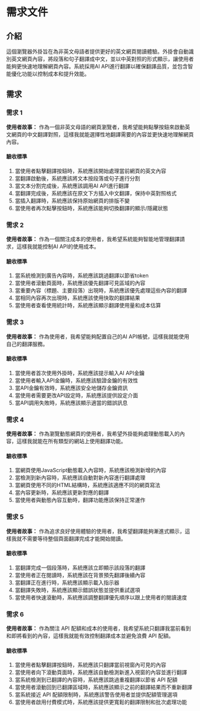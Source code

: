 # 需求文件

## 介紹

這個瀏覽器外掛旨在為非英文母語者提供更好的英文網頁閱讀體驗。外掛會自動識別英文網頁內容，將段落和句子翻譯成中文，並以中英對照的形式顯示，讓使用者能夠更快速地理解網頁內容。系統採用AI API進行翻譯以確保翻譯品質，並包含智能優化功能以控制成本和提升效能。

## 需求

### 需求 1

**使用者故事：** 作為一個非英文母語的網頁瀏覽者，我希望能夠點擊按鈕來啟動英文網頁的中文翻譯對照，這樣我就能選擇性地翻譯需要的內容並更快速地理解網頁內容。

#### 驗收標準

1. 當使用者點擊翻譯按鈕時，系統應該開始處理當前網頁的英文內容
2. 當翻譯啟動後，系統應該將文本按段落或句子進行分割
3. 當文本分割完成後，系統應該調用AI API進行翻譯
4. 當翻譯完成後，系統應該在原文下方插入中文翻譯，保持中英對照格式
5. 當插入翻譯時，系統應該保持原始網頁的排版不變
6. 當使用者再次點擊按鈕時，系統應該能夠切換翻譯的顯示/隱藏狀態

### 需求 2

**使用者故事：** 作為一個關注成本的使用者，我希望系統能夠智能地管理翻譯請求，這樣我就能控制AI API的使用成本。

#### 驗收標準

1. 當系統檢測到廣告內容時，系統應該跳過翻譯以節省token
2. 當使用者滾動頁面時，系統應該優先翻譯可見區域的內容
3. 當重要內容（標題、主要段落）出現時，系統應該優先處理這些內容的翻譯
4. 當相同內容再次出現時，系統應該使用快取的翻譯結果
5. 當使用者查看使用統計時，系統應該顯示翻譯使用量和成本估算

### 需求 3

**使用者故事：** 作為使用者，我希望能夠配置自己的AI API帳號，這樣我就能使用自己的翻譯服務。

#### 驗收標準

1. 當使用者首次使用外掛時，系統應該提示輸入AI API金鑰
2. 當使用者輸入API金鑰時，系統應該驗證金鑰的有效性
3. 當API金鑰有效時，系統應該安全地儲存金鑰資訊
4. 當使用者需要更改API設定時，系統應該提供設定介面
5. 當API調用失敗時，系統應該顯示適當的錯誤訊息

### 需求 4

**使用者故事：** 作為瀏覽動態網頁的使用者，我希望外掛能夠處理動態載入的內容，這樣我就能在所有類型的網站上使用翻譯功能。

#### 驗收標準

1. 當網頁使用JavaScript動態載入內容時，系統應該檢測新增的內容
2. 當檢測到新內容時，系統應該自動對新內容進行翻譯處理
3. 當網頁使用不同的HTML結構時，系統應該適應不同的網頁寫法
4. 當內容更新時，系統應該更新對應的翻譯
5. 當使用者與動態內容互動時，翻譯功能應該保持正常運作

### 需求 5

**使用者故事：** 作為追求良好使用體驗的使用者，我希望翻譯能夠漸進式顯示，這樣我就不需要等待整個頁面翻譯完成才能開始閱讀。

#### 驗收標準

1. 當翻譯完成一個段落時，系統應該立即顯示該段落的翻譯
2. 當使用者正在閱讀時，系統應該在背景預先翻譯後續內容
3. 當翻譯正在進行時，系統應該顯示載入指示器
4. 當翻譯失敗時，系統應該顯示錯誤狀態並提供重試選項
5. 當使用者快速滾動時，系統應該調整翻譯優先順序以跟上使用者的閱讀速度

### 需求 6

**使用者故事：** 作為關注 API 配額和成本的使用者，我希望系統只翻譯我當前看到和即將看到的內容，這樣我就能有效控制翻譯成本並避免浪費 API 配額。

#### 驗收標準

1. 當使用者點擊翻譯按鈕時，系統應該只翻譯當前視窗內可見的內容
2. 當使用者向下滾動頁面時，系統應該自動檢測新進入視窗的內容並進行翻譯
3. 當系統檢測到已翻譯的內容時，系統應該跳過重複翻譯以節省 API 配額
4. 當使用者滾動回到已翻譯區域時，系統應該顯示之前的翻譯結果而不重新翻譯
5. 當系統接近 API 配額限制時，系統應該警告使用者並提供配額管理選項
6. 當使用者啟用付費模式時，系統應該提供更寬鬆的翻譯限制和批次處理功能